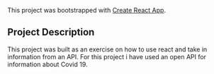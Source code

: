 This project was bootstrapped with [Create React App](https://github.com/facebook/create-react-app).

## Project Description
This project was built as an exercise on how to use react and take in information from an API. 
For this project i have used an open API for information about Covid 19.